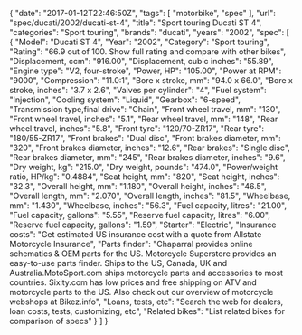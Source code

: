 {
    "date": "2017-01-12T22:46:50Z",
    "tags": [
        "motorbike",
        "spec"
    ],
    "url": "spec\/ducati\/2002\/ducati-st-4",
    "title": "Sport touring Ducati ST 4",
    "categories": "Sport touring",
    "brands": "ducati",
    "years": "2002",
    "spec": [
        {
            "Model": "Ducati ST 4",
            "Year": "2002",
            "Category": "Sport touring",
            "Rating": "66.9 out of 100. Show full rating and compare with other bikes",
            "Displacement, ccm": "916.00",
            "Displacement, cubic inches": "55.89",
            "Engine type": "V2, four-stroke",
            "Power, HP": "105.00",
            "Power at RPM": "9000",
            "Compression": "11.0:1",
            "Bore x stroke, mm": "94.0 x 66.0",
            "Bore x stroke, inches": "3.7 x 2.6",
            "Valves per cylinder": "4",
            "Fuel system": "Injection",
            "Cooling system": "Liquid",
            "Gearbox": "6-speed",
            "Transmission type,final drive": "Chain",
            "Front wheel travel, mm": "130",
            "Front wheel travel, inches": "5.1",
            "Rear wheel travel, mm": "148",
            "Rear wheel travel, inches": "5.8",
            "Front tyre": "120\/70-ZR17",
            "Rear tyre": "180\/55-ZR17",
            "Front brakes": "Dual disc",
            "Front brakes diameter, mm": "320",
            "Front brakes diameter, inches": "12.6",
            "Rear brakes": "Single disc",
            "Rear brakes diameter, mm": "245",
            "Rear brakes diameter, inches": "9.6",
            "Dry weight, kg": "215.0",
            "Dry weight, pounds": "474.0",
            "Power\/weight ratio, HP\/kg": "0.4884",
            "Seat height, mm": "820",
            "Seat height, inches": "32.3",
            "Overall height, mm": "1.180",
            "Overall height, inches": "46.5",
            "Overall length, mm": "2.070",
            "Overall length, inches": "81.5",
            "Wheelbase, mm": "1.430",
            "Wheelbase, inches": "56.3",
            "Fuel capacity, litres": "21.00",
            "Fuel capacity, gallons": "5.55",
            "Reserve fuel capacity, litres": "6.00",
            "Reserve fuel capacity, gallons": "1.59",
            "Starter": "Electric",
            "Insurance costs": "Get estimated US insurance cost with a quote from Allstate Motorcycle Insurance",
            "Parts finder": "Chaparral provides online schematics & OEM parts for the US.   Motorcycle Superstore provides an easy-to-use parts finder. Ships to the US, Canada, UK and Australia.MotoSport.com ships motorcycle parts and accessories to most countries.    Sixity.com has low prices and free shipping on ATV and motorcycle parts to the US. Also check out our overview of motorcycle webshops at Bikez.info",
            "Loans, tests, etc": "Search the web for dealers, loan costs, tests, customizing, etc",
            "Related bikes": "List related bikes for comparison of specs"
        }
    ]
}